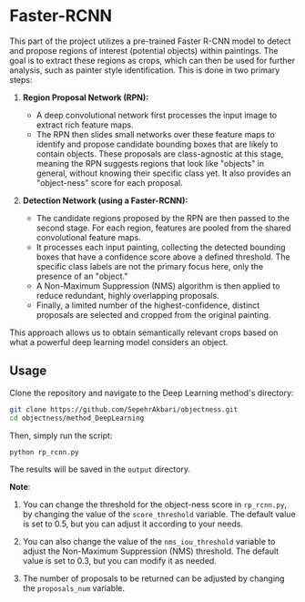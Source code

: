 # Faster-RCNN

This part of the project utilizes a pre-trained Faster R-CNN model to detect and propose regions of interest (potential objects) within paintings. The goal is to extract these regions as crops, which can then be used for further analysis, such as painter style identification. This is done in two primary steps:

1. **Region Proposal Network (RPN):** 
    * A deep convolutional network first processes the input image to extract rich feature maps.
    * The RPN then slides small networks over these feature maps to identify and propose candidate bounding boxes that are likely to contain objects. These proposals are class-agnostic at this stage, meaning the RPN suggests regions that look like "objects" in general, without knowing their specific class yet. It also provides an "object-ness" score for each proposal.

2. **Detection Network (using a Faster-RCNN):**
    * The candidate regions proposed by the RPN are then passed to the second stage. For each region, features are pooled from the shared convolutional feature maps.
    * It processes each input painting, collecting the detected bounding boxes that have a confidence score above a defined threshold. The specific class labels are not the primary focus here, only the presence of an "object."
    * A Non-Maximum Suppression (NMS) algorithm is then applied to reduce redundant, highly overlapping proposals.
    * Finally, a limited number of the highest-confidence, distinct proposals are selected and cropped from the original painting.

This approach allows us to obtain semantically relevant crops based on what a powerful deep learning model considers an object.

## Usage

Clone the repository and navigate to the Deep Learning method's directory:

```bash
git clone https://github.com/SepehrAkbari/objectness.git
cd objectness/method_DeepLearning
```

Then, simply run the script:

```bash
python rp_rcnn.py
```

The results will be saved in the `output` directory.

**Note**:

1. You can change the threshold for the object-ness score in `rp_rcnn.py`, by changing the value of the `score_threshold` variable. The default value is set to 0.5, but you can adjust it according to your needs.

2. You can also change the value of the `nms_iou_threshold` variable to adjust the Non-Maximum Suppression (NMS) threshold. The default value is set to 0.3, but you can modify it as needed.

3. The number of proposals to be returned can be adjusted by changing the `proposals_num` variable.